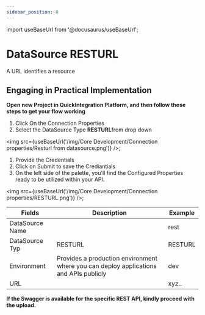 ```yaml
---
sidebar_position: 8
---
```


import useBaseUrl from '@docusaurus/useBaseUrl';

# DataSource RESTURL

A URL identifies a resource 

## Engaging in Practical Implementation

**Open new Project in QuickIntegration Platform, and then follow these steps to get your flow working**

1) Click On the Connection Properties
2) Select the DataSource Type **RESTURL**from drop down
   
<img src={useBaseUrl('/img/Core Development/Connection properties/Resturl from datasource.png')} />;

1) Provide the Credentials 
2) Click on Submit to save the Crediantials
3) On the left side of the palette, you'll find the Configured Properties ready to be utilized within your API.

<img src={useBaseUrl('/img/Core Development/Connection properties/RESTURL.png')} />;

<table>
<thead>
<tr>
<th>Fields</th>
<th>Description</th>
<th>Example</th>
</tr>
</thead>
<tbody>
<tr>
<td>DataSource Name</td>
<td></td>
<td>rest</td>
</tr>
<tr>
<td>DataSource Typ</td>
<td>RESTURL</td>
<td>RESTURL</td>
</tr>
<tr>
<td>Environment</td>
<td>Provides a production environment where you can deploy applications and APIs publicly</td>
<td>dev</td>
</tr>
<tr>
<td>URL</td>
<td></td>
<td>xyz..</td>
</tr>
</tbody>
</table>

**If the Swagger is available for the specific REST API, kindly proceed with the upload.**
